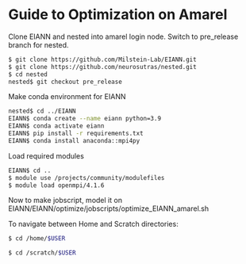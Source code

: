 # Guide to Optimization on Amarel

Clone EIANN and nested into amarel login node. Switch to pre_release branch for nested. 
```bash
$ git clone https://github.com/Milstein-Lab/EIANN.git
$ git clone https://github.com/neurosutras/nested.git
$ cd nested
nested$ git checkout pre_release
```

Make conda environment for EIANN
```bash
nested$ cd ../EIANN
EIANN$ conda create --name eiann python=3.9
EIANN$ conda activate eiann
EIANN$ pip install -r requirements.txt
EIANN$ conda install anaconda::mpi4py
```

Load required modules
```bash
EIANN$ cd ..
$ module use /projects/community/modulefiles
$ module load openmpi/4.1.6
```

Now to make jobscript, model it on EIANN/EIANN/optimize/jobscripts/optimize_EIANN_amarel.sh 

To navigate between Home and Scratch directories:
```bash
$ cd /home/$USER
```
```bash
$ cd /scratch/$USER
```